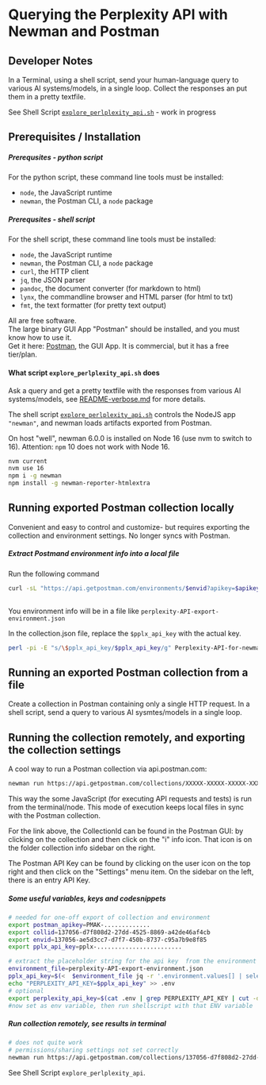 <!-- markdownlint-disable MD001 -->
# Querying the Perplexity API with Newman and Postman

## Developer Notes

In a Terminal, using a shell script, send your human-language query to various AI systems/models, in a single loop.
Collect the responses an put them in a pretty textfile.

See Shell Script [`explore_perlplexity_api.sh`](../explore_perplexity_api.sh) - work in progress

## Prerequisites / Installation

##### Prerequsites - python script

For the python script, these command line tools must be installed:

- `node`, the JavaScript runtime
- `newman`, the Postman CLI, a `node` package

##### Prerequsites - shell script

For the shell script, these command line tools must be installed:

- `node`, the JavaScript runtime
- `newman`, the Postman CLI, a `node` package
- `curl`, the HTTP client
- `jq`, the JSON parser
- `pandoc`, the document converter (for markdown to html)
- `lynx`, the commandline browser and HTML parser (for html to txt)
- `fmt`, the text formatter (for pretty text output)

All are free software.  
The large binary GUI App "Postman" should be installed, and you must know how to use it.  
Get it here: [Postman](https://getpostman.com), the GUI App. It is commercial, but it has a free tier/plan.

#### What script `explore_perlplexity_api.sh` does

Ask a query and get a pretty textfile with the responses from various AI systems/models, see [README-verbose.md](README-verbose.md) for more details.

The shell script [`explore_perlplexity_api.sh`](../explore_perplexity_api.sh) controls the NodeJS app `"newman"`, and newman loads artifacts exported from Postman.

On host "well", newman 6.0.0 is installed on Node 16 (use nvm to switch to 16). Attention: `npm` 10 does not work with Node 16.

```bash
nvm current
nvm use 16
npm i -g newman
npm install -g newman-reporter-htmlextra
```

## Running exported Postman collection locally

Convenient and easy to control and customize- but requires exporting the collection and environment settings. No longer syncs with Postman.

##### Extract Postmand environment info into a local file

Run the following command

```bash
curl -sL "https://api.getpostman.com/environments/$envid?apikey=$apikey"
    
```

You environment info will be in a file like `perplexity-API-export-environment.json`

In the collection.json file, replace the `$pplx_api_key` with the actual key.

```bash
perl -pi -E "s/\$pplx_api_key/$pplx_api_key/g" Perplexity-API-for-newman.postman_collection.json
```

## Running an exported Postman collection from a file

Create a collection in Postman containing only a single HTTP request. In a shell script, send a query to various AI sysmtes/models in a single loop.

## Running the collection remotely, and exporting the collection settings

A cool way to run a Postman collection via api.postman.com:

```bash
newman run https://api.getpostman.com/collections/XXXXX-XXXXX-XXXXX-XXXXX-XXXXX?apikey=YYYYY-YYYYY-YYYYY-YYYYY-YYYYY
```

This way the some JavaScript (for executing API requests and tests) is run from the terminal/node. This mode of execution keeps local files in sync with the Postman collection.

For the link above, the CollectionId can be found in the Postman GUI: by clicking on the collection and then click on the "i" info icon. That icon is on the folder collection info sidebar on the right.

The Postman API Key can be found by clicking on the user icon on the top right and then click on the "Settings" menu item. On the sidebar on the left, there is an entry API Key.

##### Some useful variables, keys and codesnippets

```bash
# needed for one-off export of collection and environment
export postman_apikey=PMAK-.............
export collid=137056-d7f808d2-27dd-4525-8869-a42de46af4cb
export envid=137056-ae5d3cc7-d7f7-450b-8737-c95a7b9e8f85
export pplx_api_key=pplx-........................

# extract the placeholder string for the api key  from the environment file, 
environment_file=perplexity-API-export-environment.json
pplx_api_key=$(<  $environment_file jq -r '.environment.values[] | select(.key=="PERPLEXITY_API_KEY") | .value')
echo "PERPLEXITY_API_KEY=$pplx_api_key" >> .env
# optional
export perplexity_api_key=$(cat .env | grep PERPLEXITY_API_KEY | cut -d= -f2)
#now set as env variable, then run shellscript with that ENV variable
```

##### Run collection remotely, see results in terminal

```bash
# does not quite work
# permissions/sharing settings not set correctly
newman run https://api.getpostman.com/collections/137056-d7f808d2-27dd-4525-8869-a42de46af4cb?apikey=$apikey
```

See Shell Script `explore_perlplexity_api`.
